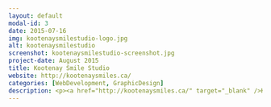 ```yaml
---
layout: default
modal-id: 3
date: 2015-07-16
img: kootenaysmilestudio-logo.jpg
alt: kootenaysmilestudio
screenshot: kootenaysmilestudio-screenshot.jpg
project-date: August 2015
title: Kootenay Smile Studio
website: http://kootenaysmiles.ca/
categories: [WebDevelopment, GraphicDesign]
description: <p><a href="http://kootenaysmiles.ca/" target="_blank" />Kootenay Smile Studio</a> is a dental studio that offers general and cosmetic dentistry. They contacted me to recreate their website into a more modern, user-friendly space where they can showcase their services. Their dental studio gives off a friendly and welcoming vibe, therefore I decided to design the new website to have the same look and feel of the studio. To accompany the website, I also implemented a "forms" section where patients can submit their dental information. These forms needed to be secure, therefore I implemented the forms using the <a href="https://www.wufoo.com/web-forms/" target="_blank"/>WuFoo Forms</a> service and integrated them into the website.</p> <p>After completing the website, I created a graphical slideshow to be played daily at the studio. The slideshow contained a number of slides highlighting dental services and testimonials. I designed the slideshow to reflect the style of the website, which made the atmosphere of the dental studio, the website, and the slideshow seem as one seamless experience.</p>
---
```

